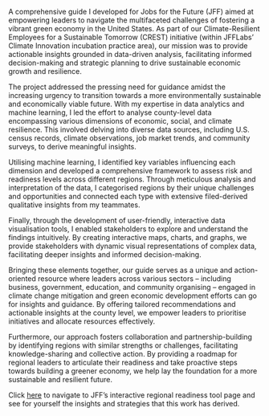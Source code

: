 A comprehensive guide I developed for Jobs for the Future (JFF) aimed at empowering leaders to navigate the multifaceted challenges of fostering a vibrant green economy in the United States. As part of our Climate-Resilient Employees for a Sustainable Tomorrow (CREST) initiative (within JFFLabs’ Climate Innovation incubation practice area), our mission was to provide actionable insights grounded in data-driven analysis, facilitating informed decision-making and strategic planning to drive sustainable economic growth and resilience.

The project addressed the pressing need for guidance amidst the increasing urgency to transition towards a more environmentally sustainable and economically viable future. With my expertise in data analytics and machine learning, I led the effort to analyse county-level data encompassing various dimensions of economic, social, and climate resilience. This involved delving into diverse data sources, including U.S. census records, climate observations, job market trends, and community surveys, to derive meaningful insights.

Utilising machine learning, I identified key variables influencing each dimension and developed a comprehensive framework to assess risk and readiness levels across different regions. Through meticulous analysis and interpretation of the data, I categorised regions by their unique challenges and opportunities and connected each type with extensive filed-derived qualitative insights from my teammates.

Finally, through the development of user-friendly, interactive data visualisation tools, I enabled stakeholders to explore and understand the findings intuitively. By creating interactive maps, charts, and graphs, we provide stakeholders with dynamic visual representations of complex data, facilitating deeper insights and informed decision-making.

Bringing these elements together, our guide serves as a unique and action-oriented resource where leaders across various sectors – including business, government, education, and community organising – engaged in climate change mitigation and green economic development efforts can go for insights and guidance. By offering tailored recommendations and actionable insights at the county level, we empower leaders to prioritise initiatives and allocate resources effectively.

Furthermore, our approach fosters collaboration and partnership-building by identifying regions with similar strengths or challenges, facilitating knowledge-sharing and collective action. By providing a roadmap for regional leaders to articulate their readiness and take proactive steps towards building a greener economy, we help lay the foundation for a more sustainable and resilient future.

Click [here](https://info.jff.org/assessing-regional-readiness-for-action) to navigate to JFF’s interactive regional readiness tool page and see for yourself the insights and strategies that this work has derived.
